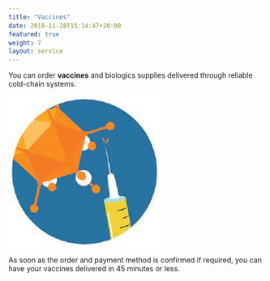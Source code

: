 ```yaml
---
title: "Vaccines"
date: 2018-11-28T15:14:47+20:00
featured: true
weight: 7
layout: service
---
```


You can order **vaccines** and biologics supplies delivered through reliable cold-chain systems.

![Vaccine Supply](/images/illustrations/vaccine.jpg)

As soon as the order and payment method is confirmed if required, you can have your vaccines delivered in 45 minutes or less. 




